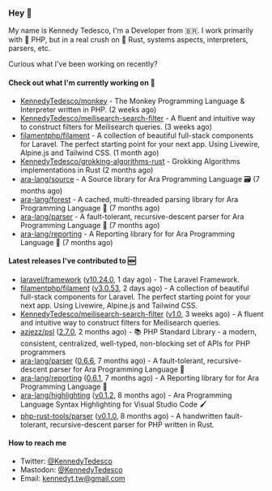 ### Hey 👋

My name is Kennedy Tedesco, I'm a Developer from 🇧🇷. I work primarily with 🐘 PHP, but in a real crush on 🦀 Rust, systems aspects, interpreters, parsers, etc.

Curious what I've been working on recently?

#### Check out what I'm currently working on 🚀


- [KennedyTedesco/monkey](https://github.com/KennedyTedesco/monkey) - The Monkey Programming Language &amp; Interpreter written in PHP. (2 weeks ago)
- [KennedyTedesco/meilisearch-search-filter](https://github.com/KennedyTedesco/meilisearch-search-filter) - A fluent and intuitive way to construct filters for Meilisearch queries. (3 weeks ago)
- [filamentphp/filament](https://github.com/filamentphp/filament) - A collection of beautiful full-stack components for Laravel. The perfect starting point for your next app. Using Livewire, Alpine.js and Tailwind CSS. (1 month ago)
- [KennedyTedesco/grokking-algorithms-rust](https://github.com/KennedyTedesco/grokking-algorithms-rust) - Grokking Algorithms implementations in Rust (2 months ago)
- [ara-lang/source](https://github.com/ara-lang/source) - A Source library for Ara Programming Language 🗃 (7 months ago)
- [ara-lang/forest](https://github.com/ara-lang/forest) - A cached, multi-threaded parsing library for Ara Programming Language 🍃 (7 months ago)
- [ara-lang/parser](https://github.com/ara-lang/parser) - A fault-tolerant, recursive-descent parser for Ara Programming Language 🌲 (7 months ago)
- [ara-lang/reporting](https://github.com/ara-lang/reporting) - A Reporting library for for Ara Programming Language 📃 (7 months ago)

#### Latest releases I've contributed to 🆕


- [laravel/framework](https://github.com/laravel/framework) ([v10.24.0](https://github.com/laravel/framework/releases/tag/v10.24.0), 1 day ago) - The Laravel Framework.
- [filamentphp/filament](https://github.com/filamentphp/filament) ([v3.0.53](https://github.com/filamentphp/filament/releases/tag/v3.0.53), 2 days ago) - A collection of beautiful full-stack components for Laravel. The perfect starting point for your next app. Using Livewire, Alpine.js and Tailwind CSS.
- [KennedyTedesco/meilisearch-search-filter](https://github.com/KennedyTedesco/meilisearch-search-filter) ([v1.0](https://github.com/KennedyTedesco/meilisearch-search-filter/releases/tag/v1.0), 3 weeks ago) - A fluent and intuitive way to construct filters for Meilisearch queries.
- [azjezz/psl](https://github.com/azjezz/psl) ([2.7.0](https://github.com/azjezz/psl/releases/tag/2.7.0), 2 months ago) - 📚 PHP Standard Library - a modern, consistent, centralized, well-typed, non-blocking set of APIs for PHP programmers
- [ara-lang/parser](https://github.com/ara-lang/parser) ([0.6.6](https://github.com/ara-lang/parser/releases/tag/0.6.6), 7 months ago) - A fault-tolerant, recursive-descent parser for Ara Programming Language 🌲
- [ara-lang/reporting](https://github.com/ara-lang/reporting) ([0.6.1](https://github.com/ara-lang/reporting/releases/tag/0.6.1), 7 months ago) - A Reporting library for for Ara Programming Language 📃
- [ara-lang/highlighting](https://github.com/ara-lang/highlighting) ([v0.1.2](https://github.com/ara-lang/highlighting/releases/tag/v0.1.2), 8 months ago) - Ara Programming Language Syntax Highlighting for Visual Studio Code 🖌
- [php-rust-tools/parser](https://github.com/php-rust-tools/parser) ([v0.1.0](https://github.com/php-rust-tools/parser/releases/tag/v0.1.0), 8 months ago) - A handwritten fault-tolerant, recursive-descent parser for PHP written in Rust.

#### How to reach me

- Twitter: [@KennedyTedesco](https://twitter.com/KennedyTedesco)
- Mastodon: [@KennedyTedesco](https://fosstodon.org/@KennedyTedesco)
- Email: [kennedyt.tw@gmail.com](mailto://kennedyt.tw@gmail.com)
